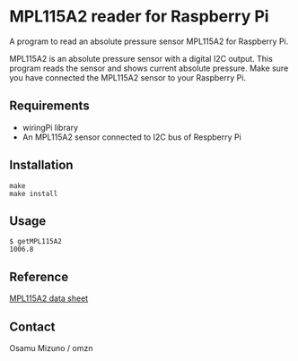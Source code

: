 MPL115A2 reader for Raspberry Pi
========

A program to read an absolute pressure sensor MPL115A2 for Raspberry Pi.

MPL115A2 is an absolute pressure sensor with a digital I2C output.
This program reads the sensor and shows current absolute pressure.
Make sure you have connected the MPL115A2 sensor to your Raspberry Pi.
## Requirements

- wiringPi library
- An MPL115A2 sensor connected to I2C bus of Respberry Pi

## Installation

    make
    make install

## Usage

    $ getMPL115A2
    1006.8

## Reference

[MPL115A2 data sheet](http://cache.freescale.com/files/sensors/doc/data_sheet/MPL115A2.pdf)

## Contact

Osamu Mizuno / omzn

